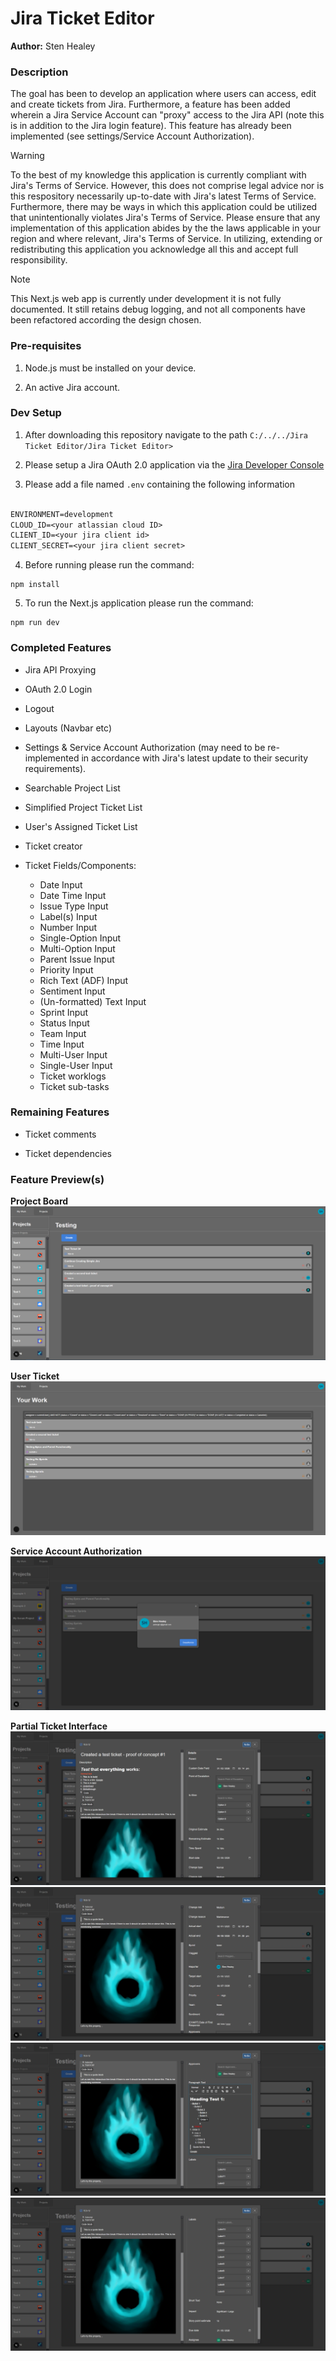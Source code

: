 # Jira Ticket Editor

**Author:** Sten Healey


### **Description**
The goal has been to develop an application where users can access, edit and create tickets from Jira. Furthermore, a feature has been added wherein a Jira Service Account can "proxy" access to the Jira API (note this is in addition to the Jira login feature). This feature has already been implemented (see settings/Service Account Authorization).

> [!Warning]
> To the best of my knowledge this application is currently compliant with Jira's Terms of Service. However, this does not comprise legal advice nor is this respository necessarily up-to-date with Jira's latest Terms of Service. Furthermore, there may be ways in which this application could be utilized that unintentionally violates Jira's Terms of Service. Please ensure that any implementation of this application abides by the the laws applicable in your region and where relevant, Jira's Terms of Service. In utilizing, extending or redistributing this application you acknowledge all this and accept full responsibility.

> [!Note] 
> This Next.js web app is currently under development it is not fully documented. It still retains debug logging, and not all components have been refactored according the design chosen.


### **Pre-requisites**

1. Node.js must be installed on your device.

2. An active Jira account.


### **Dev Setup**

1. After downloading this repository navigate to the path `C:/../../Jira Ticket Editor/Jira Ticket Editor>`

2. Please setup a Jira OAuth 2.0 application via the [Jira Developer Console](https://developer.atlassian.com/console/myapps/)

3. Please add a file named `.env` containing the following information

```txt

ENVIRONMENT=development
CLOUD_ID=<your atlassian cloud ID>
CLIENT_ID=<your jira client id>
CLIENT_SECRET=<your jira client secret>

```

4. Before running please run the command:

```shell
npm install
```

5. To run the Next.js application please run the command:

```shell
npm run dev
```


### **Completed Features**

- Jira API Proxying

- OAuth 2.0 Login

- Logout

- Layouts (Navbar etc)

- Settings & Service Account Authorization (may need to be re-implemented in accordance with Jira's latest update to their security requirements).

- Searchable Project List

- Simplified Project Ticket List

- User's Assigned Ticket List

- Ticket creator

- Ticket Fields/Components:
  - Date Input
  - Date Time Input
  - Issue Type Input
  - Label(s) Input
  - Number Input
  - Single-Option Input
  - Multi-Option Input
  - Parent Issue Input
  - Priority Input
  - Rich Text (ADF) Input
  - Sentiment Input
  - (Un-formatted) Text Input
  - Sprint Input
  - Status Input
  - Team Input
  - Time Input
  - Multi-User Input
  - Single-User Input
  - Ticket worklogs
  - Ticket sub-tasks


### **Remaining Features**

- Ticket comments

- Ticket dependencies

### **Feature Preview(s)**

**Project Board**
![Project Board](Docs/Project%20Boards.PNG)

**User Ticket**
![User Ticket Board](Docs/User%20Tickets.PNG)

**Service Account Authorization**
![Service Account Authorization](Docs/Service%20Account%20Authorization%20v2.PNG)

**Partial Ticket Interface**
![Ticket Interface Part 1](Docs/Incomplete%20Ticket%20Interface%20Part%201.PNG)
![Ticket Interface Part 2](Docs/Incomplete%20Ticket%20Interface%20Part%202.PNG)
![Ticket Interface Part 3](Docs/Incomplete%20Ticket%20Interface%20Part%203.PNG)
![Ticket Interface Part 4](Docs/Incomplete%20Ticket%20Interface%20Part%204.PNG)
